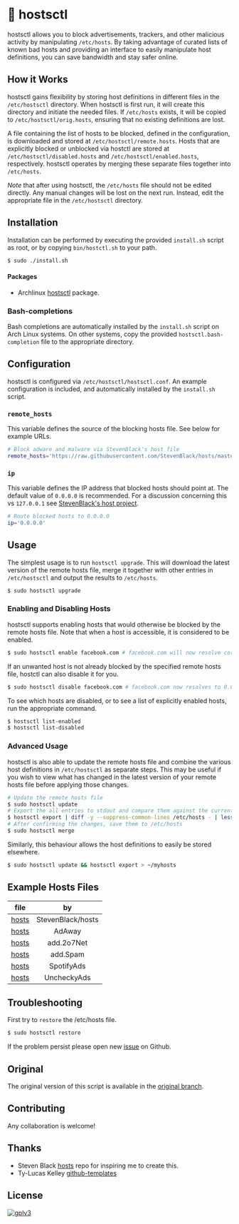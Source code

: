 # :no_entry_sign: hostsctl

hostsctl allows you to block advertisements, trackers, and other malicious activity by manipulating `/etc/hosts`. By taking advantage of curated lists of known bad hosts and providing an interface to easily manipulate host definitions, you can save bandwidth and stay safer online.


## How it Works

hostsctl gains flexibility by storing host definitions in different files in the `/etc/hostsctl` directory. When hostsctl is first run, it will create this directory and initiate the needed files. If `/etc/hosts` exists, it will be copied to `/etc/hostsctl/orig.hosts`, ensuring that no existing definitions are lost.

A file containing the list of hosts to be blocked, defined in the configuration, is downloaded and stored at `/etc/hostsctl/remote.hosts`. Hosts that are explicitly blocked or unblocked via hostctl are stored at `/etc/hostsctl/disabled.hosts` and `/etc/hostsctl/enabled.hosts`, respectively. hostsctl operates by merging these separate files together into `/etc/hosts`.

*Note* that after using hostsctl, the `/etc/hosts` file should not be edited directly. Any manual changes will be lost on the next run. Instead, edit the appropriate file in the `/etc/hostsctl` directory.


## Installation

Installation can be performed by executing the provided `install.sh` script as root, or by copying `bin/hostctl.sh` to your path.

```bash
$ sudo ./install.sh
```

#### Packages

* Archlinux [hostsctl](https://aur.archlinux.org/packages/hostsctl/) package.

### Bash-completions

Bash completions are automatically installed by the `install.sh` script on Arch Linux systems. On other systems, copy the provided `hostsctl.bash-completion` file to the appropriate directory.


## Configuration

hostsctl is configured via `/etc/hostsctl/hostsctl.conf`. An example configuration is included, and automatically installed by the `install.sh` script.

### `remote_hosts`

This variable defines the source of the blocking hosts file. See below for example URLs.

```bash
# Block adware and malware via StevenBlack's host file
remote_hosts='https://raw.githubusercontent.com/StevenBlack/hosts/master/hosts'
```

### `ip`

This variable defines the IP address that blocked hosts should point at. The default value of `0.0.0.0` is recommended. For a discussion concerning this vs `127.0.0.1` see [StevenBlack's host project](https://github.com/StevenBlack/hosts/blob/master/readme.md#we-recommend-using-0000-instead-of-127001).

```bash
# Route blocked hosts to 0.0.0.0
ip='0.0.0.0'
```


## Usage

The simplest usage is to run `hostsctl upgrade`. This will download the latest version of the remote hosts file, merge it together with other entries in `/etc/hostsctl` and output the results to `/etc/hosts`.

```bash
$ sudo hostsctl upgrade
```

### Enabling and Disabling Hosts

hostsctl supports enabling hosts that would otherwise be blocked by the remote hosts file. Note that when a host is accessible, it is considered to be enabled.

```bash
$ sudo hostsctl enable facebook.com # facebook.com will now resolve correctly
```

If an unwanted host is not already blocked by the specified remote hosts file, hostctl can also disable it for you.

```bash
$ sudo hostsctl disable facebook.com # facebook.com now resolves to 0.0.0.0
```

To see which hosts are disabled, or to see a list of explicitly enabled hosts, run the appropriate command.

```bash
$ hostsctl list-enabled
$ hostsctl list-disabled
```

### Advanced Usage

hostsctl is also able to update the remote hosts file and combine the various host definitions in `/etc/hostsctl` as separate steps. This may be useful if you wish to view what has changed in the latest version of your remote hosts file before applying those changes.

```bash
# Update the remote hosts file
$ sudo hostsctl update
# Export the all entries to stdout and compare them against the current /etc/hosts
$ hostsctl export | diff -y --suppress-common-lines /etc/hosts - | less
# After confirming the changes, save them to /etc/hosts
$ sudo hostsctl merge
```

Similarly, this behaviour allows the host definitions to easily be stored elsewhere.

```bash
$ sudo hostsctl update && hostsctl export > ~/myhosts
```


## Example Hosts Files

file   | by
-------|:------:
[hosts](https://github.com/StevenBlack/hosts/blob/master/readme.md#list-of-all-hosts-file-variants) | StevenBlack/hosts
[hosts](https://raw.githubusercontent.com/AdAway/adaway.github.io/master/hosts.txt) | AdAway
[hosts](https://raw.githubusercontent.com/AdAway/adaway.github.io/master/hosts.txt) | add.2o7Net
[hosts](https://raw.githubusercontent.com/FadeMind/hosts.extras/master/add.Spam/hosts) | add.Spam
[hosts](https://raw.githubusercontent.com/FadeMind/hosts.extras/master/SpotifyAds/hosts) | SpotifyAds
[hosts](https://raw.githubusercontent.com/FadeMind/hosts.extras/master/UncheckyAds/hosts) | UncheckyAds


## Troubleshooting

First try to `restore` the /etc/hosts file.

```bash
$ sudo hostsctl restore
```

If the problem persist please open new [issue](https://github.com/pigmonkey/hostsctl/issues) on Github.

## Original

The original version of this script is available in the [original branch](https://github.com/pigmonkey/hostsctl/tree/original).


## Contributing

Any collaboration is welcome!


## Thanks

* Steven Black [hosts](https://github.com/StevenBlack/hosts) repo for inspiring me to create this.
* Ty-Lucas Kelley [github-templates](https://github.com/tylucaskelley/github-templates)

## License

[![gplv3](https://www.gnu.org/graphics/gplv3-127x51.png)](gplv3)
